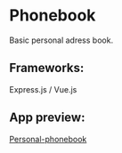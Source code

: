 # Phonebook
Basic personal adress book.
## Frameworks:
Express.js / Vue.js
## App preview:
[Personal-phonebook](https://personal-phonebook.herokuapp.com/#/)
